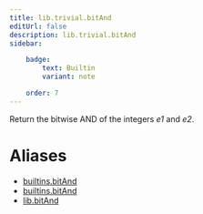 ```yaml
---
title: lib.trivial.bitAnd
editUrl: false
description: lib.trivial.bitAnd
sidebar:

    badge:
        text: Builtin
        variant: note

    order: 7
---
```


Return the bitwise AND of the integers *e1* and *e2*.


# Aliases

- [builtins.bitAnd](/nix-doc-comments/reference/builtins/builtins-bitand)
- [builtins.bitAnd](/nix-doc-comments/reference/builtins/builtins-bitand)
- [lib.bitAnd](/nix-doc-comments/reference/lib/lib-bitand)


